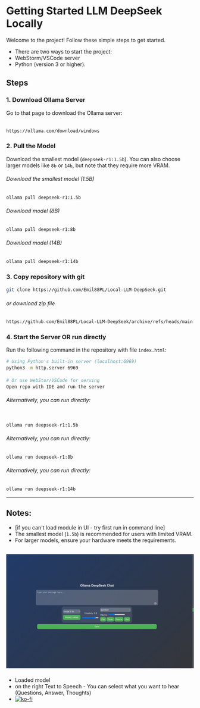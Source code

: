 # Getting Started LLM DeepSeek Locally

Welcome to the project! Follow these simple steps to get started.

- There are two ways to start the project:
- WebStorm/VSCode server
- Python (version 3 or higher). 

## Steps

### 1. Download Ollama Server
Go to that page to download the Ollama server:
```bash

https://ollama.com/download/windows

```

### 2. Pull the Model
Download the smallest model (`deepseek-r1:1.5b`). You can also choose larger models like `8b` or `14b`, but note that they require more VRAM.
###### Download the smallest model (1.5B)
```bash
ollama pull deepseek-r1:1.5b
```

###### Download model (8B)
```bash
ollama pull deepseek-r1:8b
```

###### Download model (14B)
```bash
ollama pull deepseek-r1:14b
```



### 3. Copy repository with git
```bash
git clone https://github.com/Emil88PL/Local-LLM-DeepSeek.git
```
###### or download zip file
```bash
https://github.com/Emil88PL/Local-LLM-DeepSeek/archive/refs/heads/main.zip
```


### 4. Start the Server OR run directly 
Run the following command in the repository with file `index.html`:

```bash
# Using Python's built-in server (localhost:6969)
python3 -m http.server 6969

# Or use WebStor/VSCode for serving
Open repo with IDE and run the server
```
###### Alternatively, you can run directly:
```bash

ollama run deepseek-r1:1.5b
```

###### Alternatively, you can run directly:
```bash
ollama run deepseek-r1:8b
```

###### Alternatively, you can run directly:
```bash
ollama run deepseek-r1:14b
```


---

## Notes:
- [if you can't load module in UI - try first run in command line]
- The smallest model (`1.5b`) is recommended for users with limited VRAM.
- For larger models, ensure your hardware meets the requirements.

![img.png](img/chat.png)
-
- Loaded model
- on the right Text to Speech - You can select what you want to hear (Questions, Answer, Thoughts)
- [![ko-fi](https://ko-fi.com/img/githubbutton_sm.svg)](https://ko-fi.com/N4N51E08N8)